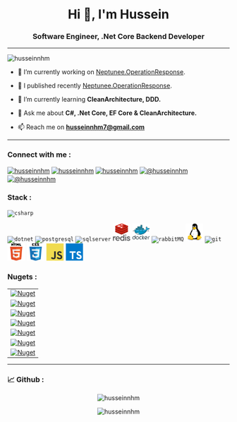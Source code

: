 <h1 align="center">Hi 👋, I'm Hussein</h1>
<h3 align="center">Software Engineer, .Net Core Backend Developer</h3>
<hr/>

<p align="left"> <img src="https://komarev.com/ghpvc/?username=husseinnhm&label=Profile%20views&color=0e75b6&style=flat" alt="husseinnhm" /> </p>

- 🔭 I’m currently working on [Neptunee.OperationResponse](https://github.com/HusseinnHM/Neptunee.OperationResponse).

- 👯 I published recently [Neptunee.OperationResponse](https://github.com/HusseinnHM/Neptunee.OperationResponse).

- 🌱 I’m currently learning **CleanArchitecture, DDD.**

- 💬 Ask me about **C#, .Net Core, EF Core & CleanArchitecture.**

- 📫 Reach me on **husseinnhm7@gmail.com**
<hr/>

<h3 align="left">Connect with me :</h3>
<p align="left">
<a href="https://linkedin.com/in/husseinnhm" target="blank"><img align="center" src="https://raw.githubusercontent.com/rahuldkjain/github-profile-readme-generator/master/src/images/icons/Social/linked-in-alt.svg" alt="husseinnhm" height="30" width="40" /></a>
<a href="https://twitter.com/husseinnhm" target="blank"><img align="center" src="https://raw.githubusercontent.com/rahuldkjain/github-profile-readme-generator/master/src/images/icons/Social/twitter.svg" alt="husseinnhm" height="30" width="40" /></a>
<a href="https://fb.com/husseinnhm" target="blank"><img align="center" src="https://raw.githubusercontent.com/rahuldkjain/github-profile-readme-generator/master/src/images/icons/Social/facebook.svg" alt="husseinnhm" height="30" width="40" /></a>
<a href="https://medium.com/@husseinnhm" target="blank"><img align="center" src="https://raw.githubusercontent.com/rahuldkjain/github-profile-readme-generator/master/src/images/icons/Social/medium.svg" alt="@husseinnhm" height="30" width="40" /></a>
<a href="https://t.me/husseinnhm" target="blank"><img align="center" src="https://upload.wikimedia.org/wikipedia/commons/8/82/Telegram_logo.svg" alt="@husseinnhm" height="30" width="40" /></a>
</p>

<h3 align="left">Stack :</h3>
<p align="left">
  <code><img src="https://upload.wikimedia.org/wikipedia/commons/b/bd/Logo_C_sharp.svg" alt="csharp" width="40" height="40"/></code>

  <code><img src="https://upload.wikimedia.org/wikipedia/commons/e/ee/.NET_Core_Logo.svg" alt="dotnet" width="40" height="40"/></code> 
  <code><img src="https://upload.wikimedia.org/wikipedia/commons/2/29/Postgresql_elephant.svg" alt="postgresql" width="40" height="40"/></code> 
  <code><img src="https://www.svgrepo.com/show/303229/microsoft-sql-server-logo.svg" alt="sqlserver" width="40" height="40"/></code>
  <code><img src="https://raw.githubusercontent.com/devicons/devicon/master/icons/redis/redis-original-wordmark.svg" alt="redis" width="40" height="40"/></code> 
  <code><img src="https://raw.githubusercontent.com/devicons/devicon/master/icons/docker/docker-original-wordmark.svg" alt="docker" width="40" height="40"/></code>
  <code><img src="https://www.vectorlogo.zone/logos/rabbitmq/rabbitmq-icon.svg" alt="rabbitMQ" width="40" height="40"/></code> 
  <code><img src="https://raw.githubusercontent.com/devicons/devicon/master/icons/linux/linux-original.svg" alt="linux" width="40" height="40"/></code> 
  <code><img src="https://www.vectorlogo.zone/logos/git-scm/git-scm-icon.svg" alt="git" width="40" height="40"/></code>
  <code><img src="https://raw.githubusercontent.com/devicons/devicon/master/icons/html5/html5-original-wordmark.svg" alt="html5" width="40" height="40"/></code> 
  <code><img src="https://raw.githubusercontent.com/devicons/devicon/master/icons/css3/css3-original-wordmark.svg" alt="css3" width="40" height="40"/></code>
  <code><img src="https://raw.githubusercontent.com/devicons/devicon/master/icons/javascript/javascript-original.svg" alt="javascript" width="40" height="40"/></code>
  <code><img src="https://raw.githubusercontent.com/devicons/devicon/master/icons/typescript/typescript-original.svg" alt="typescript" width="40" height="40"/></code>
</p>

<h3 align="left"> Nugets :</h3>

  <table>

  <tbody>



  <tr> <td> 
    <a href="https://www.nuget.org/packages/Neptunee/">
  <img alt="Nuget" src="https://img.shields.io/nuget/dt/Neptunee?color=blue&label=Neptunee&logo=nuget&style=flate">
  </a>
  </td> </tr>

  <tr> <td> 
    <a href="https://www.nuget.org/packages/Neptunee.Handlers/">
  <img alt="Nuget" src="https://img.shields.io/nuget/dt/Neptunee.Handlers?color=blue&label=Neptunee.Handlers&logo=nuget&style=flate">
  </a>
  </td> </tr>

  <tr> <td> 
    <a href="https://www.nuget.org/packages/Neptunee.EntityFrameworkCore/">
  <img alt="Nuget" src="https://img.shields.io/nuget/dt/Neptunee.EntityFrameworkCore?color=blue&label=Neptunee.EntityFrameworkCore&logo=nuget&style=flate">
  </a>
  </td> </tr>

  <tr> <td> 
    <a href="https://www.nuget.org/packages/Neptunee.EntityFrameworkCore.MultiLanguage/">
  <img alt="Nuget" src="https://img.shields.io/nuget/dt/Neptunee.EntityFrameworkCore.MultiLanguage?color=blue&label=Neptunee.EntityFrameworkCore.MultiLanguage&logo=nuget&style=flate">
  </a>
  </td> </tr>
  
  <tr> <td> 
    <a href="https://www.nuget.org/packages/Neptunee.OperationResponse/">
  <img alt="Nuget" src="https://img.shields.io/nuget/dt/Neptunee.OperationResponse?color=blue&label=Neptunee.OperationResponse&logo=nuget&style=flate">
  </a>
  </td> </tr>
  
  <tr> <td> 
    <a href="https://www.nuget.org/packages/Neptunee.xApi/">
  <img alt="Nuget" src="https://img.shields.io/nuget/dt/Neptunee.xApi?color=blue&label=Neptunee.xApi&logo=nuget&style=flate">
  </a>
  </td> </tr>
  <tr> <td> 
    <a href="https://www.nuget.org/packages/Neptunee.Swagger/">
  <img alt="Nuget" src="https://img.shields.io/nuget/dt/Neptunee.Swagger?color=blue&label=Neptunee.Swagger&logo=nuget&style=flate">
  </a>
  </td> </tr>
  

  

  </tbody>

  </table>

  </td>
  </tr>
  </tbody>

  </table>
<hr/>

<h3 align="left">📈  Github :</h3>

<p align="center"> <img src="https://github-readme-stats.vercel.app/api/top-langs?username=husseinnhm&show_icons=true&layout=compact&theme=github_dark" alt="husseinnhm" />
<p align="center"> <img src="https://github-readme-stats.vercel.app/api?username=husseinnhm&show_icons=true&theme=github_dark" alt="husseinnhm" />




